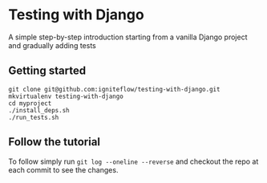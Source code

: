# Testing with Django

A simple step-by-step introduction starting from a vanilla Django project and gradually adding tests  

## Getting started

    git clone git@github.com:igniteflow/testing-with-django.git
    mkvirtualenv testing-with-django
    cd myproject
    ./install_deps.sh
    ./run_tests.sh

## Follow the tutorial

To follow simply run `git log --oneline --reverse` and checkout the repo at each commit to see the changes.
